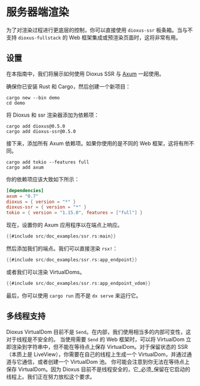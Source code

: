 # 服务器端渲染

为了对渲染过程进行更底层的控制，你可以直接使用 `dioxus-ssr` 板条箱。当与不支持 `dioxus-fullstack` 的 Web 框架集成或预渲染页面时，这将非常有用。

## 设置

在本指南中，我们将展示如何使用 Dioxus SSR 与 [Axum](https://docs.rs/axum/latest/axum/) 一起使用。

确保你已安装 Rust 和 Cargo，然后创建一个新项目：

```shell
cargo new --bin demo
cd demo
```

将 Dioxus 和 ssr 渲染器添加为依赖项：

```shell
cargo add dioxus@0.5.0
cargo add dioxus-ssr@0.5.0
```

接下来，添加所有 Axum 依赖项。如果你使用的是不同的 Web 框架，这将有所不同。

```
cargo add tokio --features full
cargo add axum
```

你的依赖项应该大致如下所示：

```toml
[dependencies]
axum = "0.7"
dioxus = { version = "*" }
dioxus-ssr = { version = "*" }
tokio = { version = "1.15.0", features = ["full"] }
```

现在，设置你的 Axum 应用程序以在端点上响应。

```rust
{{#include src/doc_examples/ssr.rs:main}}
```

然后添加我们的端点。我们可以直接渲染 `rsx!`：

```rust
{{#include src/doc_examples/ssr.rs:app_endpoint}}
```

或者我们可以渲染 VirtualDoms。

```rust
{{#include src/doc_examples/ssr.rs:app_endpoint_vdom}}
```

最后，你可以使用 `cargo run` 而不是 `dx serve` 来运行它。

## 多线程支持

Dioxus VirtualDom 目前不是 `Send`。在内部，我们使用相当多的内部可变性，这对于线程是不安全的。
当使用需要 `Send` 的 Web 框架时，可以将 VirtualDom 立即渲染到字符串中，但不能在等待点上保存 VirtualDom。对于保留状态的 SSR（本质上是 LiveView），你需要在自己的线程上生成一个 VirtualDom，并通过通道与它通信，或者创建一个 VirtualDom 池。
你可能会注意到你无法在等待点上保存 VirtualDom。因为 Dioxus 目前不是线程安全的，它_必须_保留在它启动的线程上。我们正在努力放松这个要求。